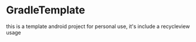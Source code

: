 # GradleTemplate
this is a template android project for personal use, it's include a recycleview usage
